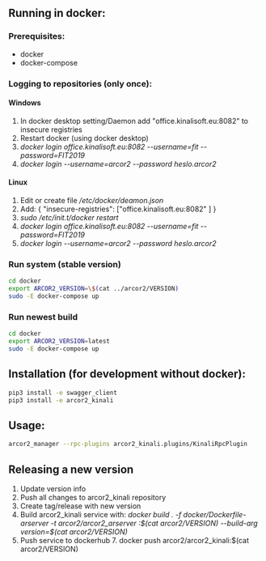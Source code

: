 

## Running in docker:

### Prerequisites:

 - docker
 - docker-compose

### Logging to repositories (only once):
#### Windows 

 1. In docker desktop setting/Daemon add "office.kinalisoft.eu:8082" to insecure registries
 2. Restart docker (using docker desktop)
 3. _docker login office.kinalisoft.eu:8082 --username=fit  --password=FIT2019_
 4. _docker login --username=arcor2 --password heslo.arcor2_

#### Linux

 1. Edit or create file */etc/docker/deamon.json*
 2. Add: 
 {
"insecure-registries": ["office.kinalisoft.eu:8082" ]
}
3. _sudo /etc/init.t/docker restart_
4. _docker login office.kinalisoft.eu:8082 --username=fit  --password=FIT2019_
6. _docker login --username=arcor2 --password heslo.arcor2_


### Run system (stable version)
```bash
cd docker
export ARCOR2_VERSION=\$(cat ../arcor2/VERSION)
sudo -E docker-compose up
```

### Run newest build
```bash
cd docker
export ARCOR2_VERSION=latest
sudo -E docker-compose up
```

## Installation (for development without docker):
```bash
pip3 install -e swagger_client
pip3 install -e arcor2_kinali
```

## Usage:
```bash
arcor2_manager --rpc-plugins arcor2_kinali.plugins/KinaliRpcPlugin
```

## Releasing a new version
1. Update version info
 2. Push all changes to arcor2_kinali repository
 3. Create tag/release with new version
 5. Build arcor2_kinali service with: _docker build . -f docker/Dockerfile-arserver -t arcor2/arcor2_arserver :\$(cat arcor2/VERSION) --build-arg version=\$(cat arcor2/VERSION)_
 6. Push service to dockerhub
	 7. docker push arcor2/arcor2_kinali:$(cat arcor2/VERSION)
